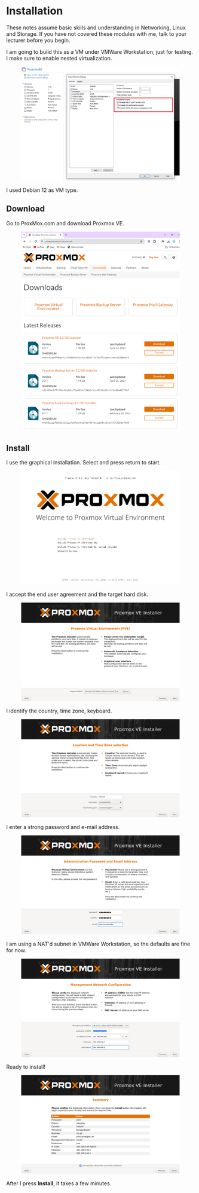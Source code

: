 # Installation

These notes assume basic skills and understanding in Networking, Linux and Storage. If you have not covered these modules with me, talk to your lecturer before you begin.

I am going to build this as a VM under VMWare Workstation, just for testing. I make sure to enable nested virtualization.&#x20;

<figure><img src=".gitbook/assets/image (37).png" alt=""><figcaption></figcaption></figure>

I used Debian 12 as VM type.

## Download

Go to ProxMox.com and download Proxmox VE.

<figure><img src=".gitbook/assets/image (8).png" alt=""><figcaption></figcaption></figure>

## Install

I use the graphical installation. Select and press return to start.

<figure><img src=".gitbook/assets/image (9).png" alt=""><figcaption></figcaption></figure>

I accept the end user agreement and the target hard disk.

<figure><img src=".gitbook/assets/image (10).png" alt=""><figcaption></figcaption></figure>

I identify the country, time zone, keyboard.

<figure><img src=".gitbook/assets/image (11).png" alt=""><figcaption></figcaption></figure>

I enter a strong password and e-mail address.

<figure><img src=".gitbook/assets/image (12).png" alt=""><figcaption></figcaption></figure>

I am using a NAT'd subnet in VMWare Workstation, so the defaults are fine for now.

<figure><img src=".gitbook/assets/image (13).png" alt=""><figcaption></figcaption></figure>

Ready to install!

<figure><img src=".gitbook/assets/image (14).png" alt=""><figcaption></figcaption></figure>

After I press **Install**, it takes a few minutes.

